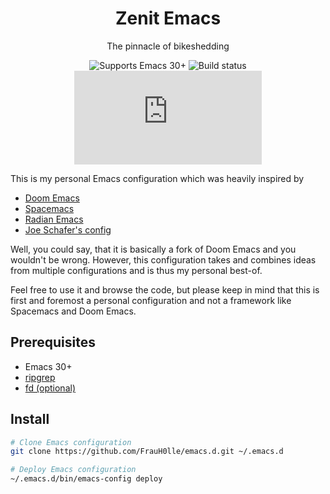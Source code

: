 <div align="center">

# Zenit Emacs

The pinnacle of bikeshedding

![Supports Emacs 30+](https://img.shields.io/badge/Supports-Emacs_30+-blueviolet.svg?style=flat-square&logo=GNU%20Emacs&logoColor=white)
![Build status](https://img.shields.io/github/actions/workflow/status/FrauH0lle/emacs.d/ci.yml?label=pipeline&style=flat-square)
![Activity](https://img.shields.io/github/commit-activity/m/FrauH0lle/emacs.d?style=flat-square)

</div>

This is my personal Emacs configuration which was heavily inspired by 

* [Doom Emacs](https://github.com/hlissner/doom-emacs/tree/develop)
* [Spacemacs](https://github.com/syl20bnr/spacemacs/tree/develop)
* [Radian Emacs](https://github.com/raxod502/radian/tree/develop/emacs)
* [Joe Schafer's config](https://github.com/jschaf/dotfiles/tree/master/emacs)

Well, you could say, that it is basically a fork of Doom Emacs and you wouldn't
be wrong. However, this configuration takes and combines ideas from multiple
configurations and is thus my personal best-of.

Feel free to use it and browse the code, but please keep in mind that this is
first and foremost a personal configuration and not a framework like Spacemacs
and Doom Emacs.

## Prerequisites

* Emacs 30+
* [ripgrep](https://github.com/BurntSushi/ripgrep)
* [fd (optional)](https://github.com/sharkdp/fd)

## Install

``` sh
# Clone Emacs configuration
git clone https://github.com/FrauH0lle/emacs.d.git ~/.emacs.d

# Deploy Emacs configuration
~/.emacs.d/bin/emacs-config deploy
```
